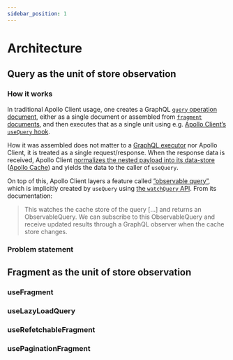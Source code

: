 ```yaml
---
sidebar_position: 1
---
```


# Architecture

## Query as the unit of store observation

### How it works

In traditional Apollo Client usage, one creates a GraphQL [`query` operation document](https://spec.graphql.org/June2018/#sec-Language.Operations), either as a single document or assembled from [`fragment` documents](https://spec.graphql.org/June2018/#sec-Language.Fragments), and then executes that as a single unit using e.g. [Apollo Client’s `useQuery` hook](https://www.apollographql.com/docs/react/data/queries/#usequery-api).

How it was assembled does not matter to a [GraphQL executor](https://spec.graphql.org/June2018/#sec-Execution) nor Apollo Client, it is treated as a single request/response. When the response data is received, Apollo Client [normalizes the nested payload into its data-store](https://www.apollographql.com/blog/apollo-client/caching/demystifying-cache-normalization/) ([Apollo Cache](https://www.apollographql.com/docs/react/caching/overview/)) and yields the data to the caller of `useQuery`.

On top of this, Apollo Client layers a feature called [”observable query”](https://www.apollographql.com/docs/react/api/core/ObservableQuery/), which is implicitly created by `useQuery` using [the `watchQuery` API](https://www.apollographql.com/docs/react/api/core/ApolloClient/#ApolloClient.watchQuery). From its documentation:

> This watches the cache store of the query […] and returns an ObservableQuery. We can subscribe to this ObservableQuery and receive updated results through a GraphQL observer when the cache store changes.

### Problem statement

## Fragment as the unit of store observation

### useFragment

### useLazyLoadQuery

### useRefetchableFragment

### usePaginationFragment
